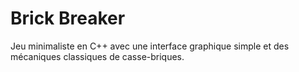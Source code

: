 # Brick Breaker
 Jeu minimaliste en C++ avec une interface graphique simple et des mécaniques classiques de casse-briques.
